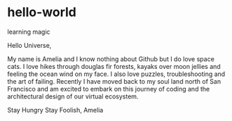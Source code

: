 # hello-world
learning magic

Hello Universe,

My name is Amelia and I know nothing about Github but I do love space cats.
I love hikes through douglas fir forests, kayaks over moon jellies and feeling the ocean wind on my face.
I also love puzzles, troubleshooting and the art of failing.
Recently I have moved back to my soul land north of San Francisco and am excited to embark on this journey of coding and the architectural design of our virtual ecosystem.

Stay Hungry Stay Foolish,
Amelia

